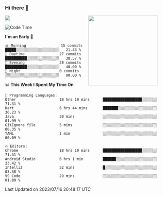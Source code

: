 ### Hi there 👋

![](https://metrics.lecoq.io/itaowu?template=classic&config.timezone=Asia%2FShanghai)
<img align='right' src="https://media.giphy.com/media/M9gbBd9nbDrOTu1Mqx/giphy.gif" width="230">

<!--START_SECTION:waka-->
![Code Time](http://img.shields.io/badge/Code%20Time-243%20hrs%2056%20mins-blue)

**I'm an Early 🐤** 

```text
🌞 Morning                15 commits          █████░░░░░░░░░░░░░░░░░░░░   21.43 % 
🌆 Daytime                27 commits          ██████████░░░░░░░░░░░░░░░   38.57 % 
🌃 Evening                28 commits          ██████████░░░░░░░░░░░░░░░   40.00 % 
🌙 Night                  0 commits           ░░░░░░░░░░░░░░░░░░░░░░░░░   00.00 % 
```


📊 **This Week I Spent My Time On** 

```text
💬 Programming Languages: 
Other                    18 hrs 19 mins      ██████████████████░░░░░░░   71.31 % 
Dart                     6 hrs 44 mins       ███████░░░░░░░░░░░░░░░░░░   26.23 % 
Java                     30 mins             ░░░░░░░░░░░░░░░░░░░░░░░░░   01.99 % 
GitIgnore file           5 mins              ░░░░░░░░░░░░░░░░░░░░░░░░░   00.35 % 
YAML                     1 min               ░░░░░░░░░░░░░░░░░░░░░░░░░   00.09 % 

🔥 Editors: 
Chrome                   18 hrs 19 mins      ██████████████████░░░░░░░   71.31 % 
Android Studio           6 hrs 1 min         ██████░░░░░░░░░░░░░░░░░░░   23.42 % 
IntelliJ                 52 mins             █░░░░░░░░░░░░░░░░░░░░░░░░   03.38 % 
VS Code                  29 mins             ░░░░░░░░░░░░░░░░░░░░░░░░░   01.89 % 
```


 Last Updated on 2023/07/16 20:48:17 UTC
<!--END_SECTION:waka-->

<!--
**itaowu/itaowu** is a ✨ _special_ ✨ repository because its `README.md` (this file) appears on your GitHub profile.

Here are some ideas to get you started:

- 🔭 I’m currently working on ...
- 🌱 I’m currently learning ...
- 👯 I’m looking to collaborate on ...
- 🤔 I’m looking for help with ...
- 💬 Ask me about ...
- 📫 How to reach me: ...
- 😄 Pronouns: ...
- ⚡ Fun fact: ...
-->
